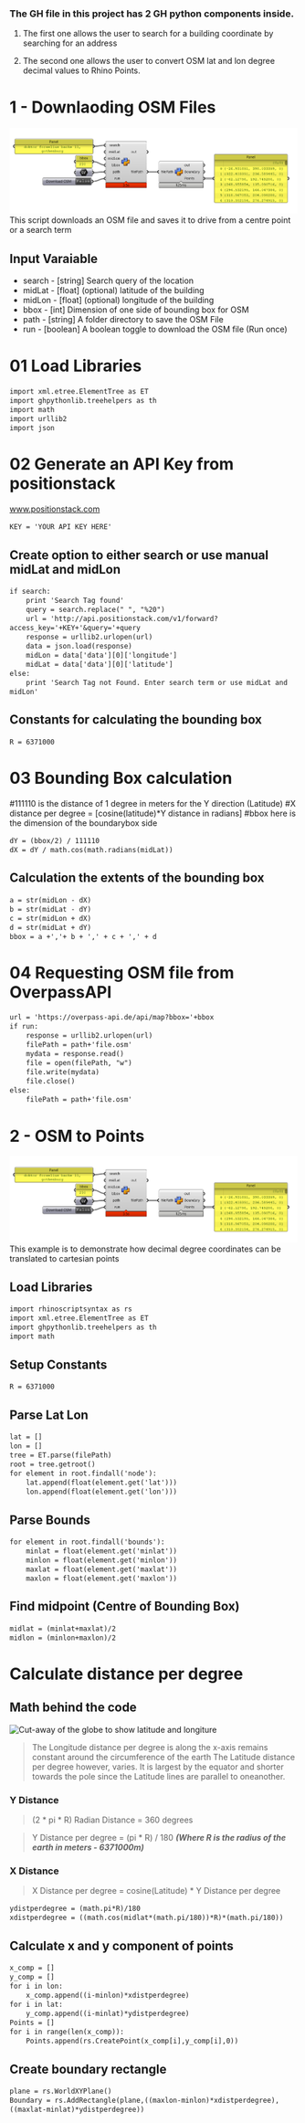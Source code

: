 ### The GH file in this project has 2 GH python components inside.

 1. The first one allows the user to search for a building coordinate by
    searching for an address 
    
 2. The second one allows the user to convert OSM lat and lon degree
	  decimal values to Rhino Points.


# 1 - Downlaoding OSM Files
![enter image description here](https://github.com/snjsomnath/GH-OSM/blob/master/img_01.png?raw=true)
This script downloads an OSM file and saves it to drive from a centre point or a search term

## Input Varaiable

 - search  - [string]              Search query of the location
- midLat  - [float]   (optional)  latitude of the building
- midLon  - [float]   (optional)  longitude of the building
- bbox    - [int]                 Dimension of one side of bounding box for OSM
- path    - [string]              A folder directory to save the OSM File  
- run     - [boolean]             A boolean toggle to download the OSM file (Run once)

# 01 Load Libraries
    import xml.etree.ElementTree as ET
    import ghpythonlib.treehelpers as th
    import math
    import urllib2
    import json

# 02 Generate an API Key from positionstack
www.positionstack.com

    KEY = 'YOUR API KEY HERE'

## Create option to either search or use manual midLat and midLon

    if search:
        print 'Search Tag found' 
        query = search.replace(" ", "%20")
        url = 'http://api.positionstack.com/v1/forward?access_key='+KEY+'&query='+query
        response = urllib2.urlopen(url)
        data = json.load(response)   
        midLon = data['data'][0]['longitude']
        midLat = data['data'][0]['latitude']
    else:
        print 'Search Tag not Found. Enter search term or use midLat and midLon'

## Constants for calculating the bounding box

    R = 6371000

# 03 Bounding Box calculation

#111110 is the distance of 1 degree in meters for the Y direction (Latitude)
#X distance per degree = [cosine(latitude)*Y distance in radians]
#bbox here is the dimension of the boundarybox side

    dY = (bbox/2) / 111110
    dX = dY / math.cos(math.radians(midLat))

## Calculation the extents of the bounding box

    a = str(midLon - dX)
    b = str(midLat - dY)
    c = str(midLon + dX)
    d = str(midLat + dY)
    bbox = a +','+ b + ',' + c + ',' + d

# 04 Requesting OSM file from OverpassAPI

    url = 'https://overpass-api.de/api/map?bbox='+bbox
    if run:
        response = urllib2.urlopen(url)
        filePath = path+'file.osm'
        mydata = response.read()
        file = open(filePath, "w")
        file.write(mydata)
        file.close()
    else:
        filePath = path+'file.osm'


# 2 - OSM to Points
![enter image description here](https://github.com/snjsomnath/GH-OSM/blob/master/img_01.png?raw=true)
This example is to demonstrate how decimal degree coordinates can be translated to cartesian points

## Load Libraries

    import rhinoscriptsyntax as rs
    import xml.etree.ElementTree as ET
    import ghpythonlib.treehelpers as th
    import math

##	Setup Constants
    R = 6371000

## Parse Lat Lon
    lat = []
    lon = []
    tree = ET.parse(filePath)
    root = tree.getroot()
    for element in root.findall('node'):
        lat.append(float(element.get('lat')))
        lon.append(float(element.get('lon')))

## Parse Bounds

    for element in root.findall('bounds'):
        minlat = float(element.get('minlat'))
        minlon = float(element.get('minlon'))
        maxlat = float(element.get('maxlat'))
        maxlon = float(element.get('maxlon'))

## Find midpoint (Centre of Bounding Box)

    midlat = (minlat+maxlat)/2
    midlon = (minlon+maxlon)/2

# Calculate distance per degree
## Math behind the code
![Cut-away of the globe to show latitude and longiture](https://assets-news-bcdn.dailyhunt.in/cmd/resize/400x400_80/fetchdata16/images/5d/6e/85/5d6e85340a5a95f1a0303a3995b193ec75119de20db49fe988895ae524205739.jpg)

> The Longitude distance per degree is along the x-axis remains constant around the circumference of the earth
> The Latitude distance per degree however, varies. It is largest by the equator and shorter towards the pole since the Latitude lines are parallel to oneanother.
### Y Distance
> (2 * pi * R) Radian Distance = 360 degrees

> Y Distance per degree = (pi * R) / 180 ***(Where R is the radius of the earth in meters - 6371000m)***  
### X Distance
> X Distance per degree = cosine(Latitude) * Y Distance per degree

    ydistperdegree = (math.pi*R)/180
    xdistperdegree = ((math.cos(midlat*(math.pi/180))*R)*(math.pi/180))

## Calculate x and y component of points

    x_comp = []
    y_comp = []
    for i in lon:
        x_comp.append((i-minlon)*xdistperdegree)
    for i in lat:
        y_comp.append((i-minlat)*ydistperdegree)
    Points = []
    for i in range(len(x_comp)):
        Points.append(rs.CreatePoint(x_comp[i],y_comp[i],0))

## Create boundary rectangle

    plane = rs.WorldXYPlane()
    Boundary = rs.AddRectangle(plane,((maxlon-minlon)*xdistperdegree),((maxlat-minlat)*ydistperdegree))

